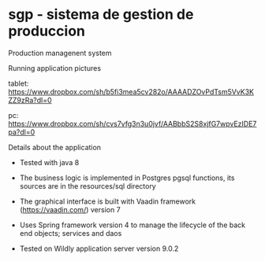 # sgp - sistema de gestion de produccion

Production managenent system

Running application pictures 

tablet: https://www.dropbox.com/sh/b5fi3mea5cv282o/AAAADZOvPdTsm5VvK3KZZ9zRa?dl=0

pc: https://www.dropbox.com/sh/cvs7vfg3n3u0jvf/AABbbS2S8xjfG7wpvEzIDE7pa?dl=0

Details about the application

* Tested with java 8

* The business logic is implemented in Postgres pgsql functions, its sources are in the resources/sql directory

* The graphical interface is built with Vaadin framework (https://vaadin.com/) version 7

* Uses Spring framework version 4 to manage the lifecycle of the back end objects; services and daos

* Tested on Wildly application server version 9.0.2
